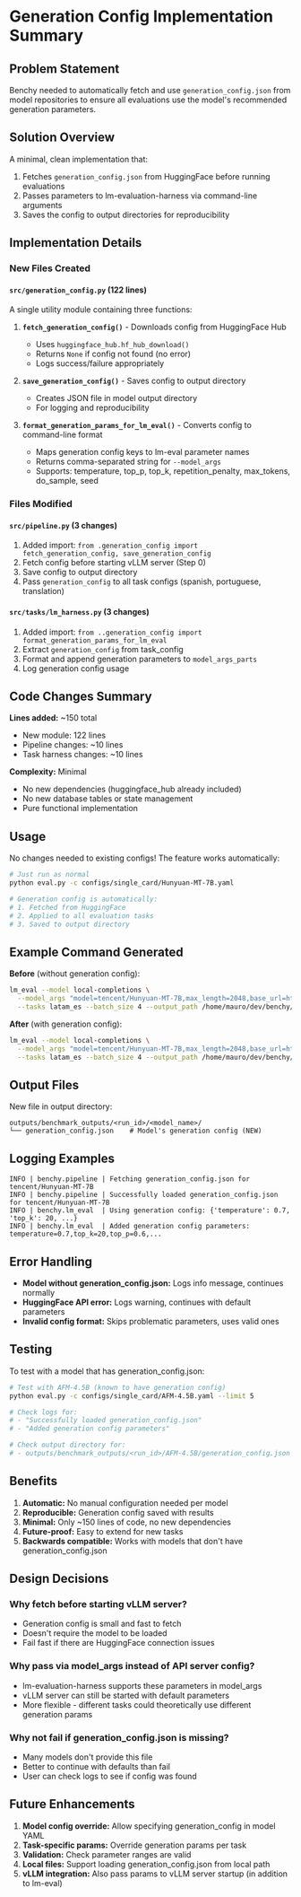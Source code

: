 # Generation Config Implementation Summary

## Problem Statement

Benchy needed to automatically fetch and use `generation_config.json` from model repositories to ensure all evaluations use the model's recommended generation parameters.

## Solution Overview

A minimal, clean implementation that:
1. Fetches `generation_config.json` from HuggingFace before running evaluations
2. Passes parameters to lm-evaluation-harness via command-line arguments
3. Saves the config to output directories for reproducibility

## Implementation Details

### New Files Created

#### `src/generation_config.py` (122 lines)
A single utility module containing three functions:

1. **`fetch_generation_config()`** - Downloads config from HuggingFace Hub
   - Uses `huggingface_hub.hf_hub_download()`
   - Returns `None` if config not found (no error)
   - Logs success/failure appropriately

2. **`save_generation_config()`** - Saves config to output directory
   - Creates JSON file in model output directory
   - For logging and reproducibility

3. **`format_generation_params_for_lm_eval()`** - Converts config to command-line format
   - Maps generation config keys to lm-eval parameter names
   - Returns comma-separated string for `--model_args`
   - Supports: temperature, top_p, top_k, repetition_penalty, max_tokens, do_sample, seed

### Files Modified

#### `src/pipeline.py` (3 changes)
1. Added import: `from .generation_config import fetch_generation_config, save_generation_config`
2. Fetch config before starting vLLM server (Step 0)
3. Save config to output directory
4. Pass `generation_config` to all task configs (spanish, portuguese, translation)

#### `src/tasks/lm_harness.py` (3 changes)
1. Added import: `from ..generation_config import format_generation_params_for_lm_eval`
2. Extract `generation_config` from task_config
3. Format and append generation parameters to `model_args_parts`
4. Log generation config usage

## Code Changes Summary

**Lines added:** ~150 total
- New module: 122 lines
- Pipeline changes: ~10 lines
- Task harness changes: ~10 lines

**Complexity:** Minimal
- No new dependencies (huggingface_hub already included)
- No new database tables or state management
- Pure functional implementation

## Usage

No changes needed to existing configs! The feature works automatically:

```bash
# Just run as normal
python eval.py -c configs/single_card/Hunyuan-MT-7B.yaml

# Generation config is automatically:
# 1. Fetched from HuggingFace
# 2. Applied to all evaluation tasks
# 3. Saved to output directory
```

## Example Command Generated

**Before** (without generation config):
```bash
lm_eval --model local-completions \
  --model_args "model=tencent/Hunyuan-MT-7B,max_length=2048,base_url=http://0.0.0.0:20501/v1/completions,num_concurrent=4,max_retries=3,tokenized_requests=False,tokenizer_backend=huggingface" \
  --tasks latam_es --batch_size 4 --output_path /home/mauro/dev/benchy/outputs/benchmark_outputs/Hunyuan-MT-7B/spanish
```

**After** (with generation config):
```bash
lm_eval --model local-completions \
  --model_args "model=tencent/Hunyuan-MT-7B,max_length=2048,base_url=http://0.0.0.0:20501/v1/completions,num_concurrent=4,max_retries=3,tokenized_requests=False,tokenizer_backend=huggingface,temperature=0.7,top_k=20,top_p=0.6,repetition_penalty=1.05,do_sample=True" \
  --tasks latam_es --batch_size 4 --output_path /home/mauro/dev/benchy/outputs/benchmark_outputs/Hunyuan-MT-7B/spanish
```

## Output Files

New file in output directory:
```
outputs/benchmark_outputs/<run_id>/<model_name>/
└── generation_config.json    # Model's generation config (NEW)
```

## Logging Examples

```
INFO | benchy.pipeline | Fetching generation_config.json for tencent/Hunyuan-MT-7B
INFO | benchy.pipeline | Successfully loaded generation_config.json for tencent/Hunyuan-MT-7B
INFO | benchy.lm_eval  | Using generation config: {'temperature': 0.7, 'top_k': 20, ...}
INFO | benchy.lm_eval  | Added generation config parameters: temperature=0.7,top_k=20,top_p=0.6,...
```

## Error Handling

- **Model without generation_config.json:** Logs info message, continues normally
- **HuggingFace API error:** Logs warning, continues with default parameters
- **Invalid config format:** Skips problematic parameters, uses valid ones

## Testing

To test with a model that has generation_config.json:

```bash
# Test with AFM-4.5B (known to have generation config)
python eval.py -c configs/single_card/AFM-4.5B.yaml --limit 5

# Check logs for:
# - "Successfully loaded generation_config.json"
# - "Added generation config parameters"

# Check output directory for:
# - outputs/benchmark_outputs/<run_id>/AFM-4.5B/generation_config.json
```

## Benefits

1. **Automatic:** No manual configuration needed per model
2. **Reproducible:** Generation config saved with results
3. **Minimal:** Only ~150 lines of code, no new dependencies
4. **Future-proof:** Easy to extend for new tasks
5. **Backwards compatible:** Works with models that don't have generation_config.json

## Design Decisions

### Why fetch before starting vLLM server?
- Generation config is small and fast to fetch
- Doesn't require the model to be loaded
- Fail fast if there are HuggingFace connection issues

### Why pass via model_args instead of API server config?
- lm-evaluation-harness supports these parameters in model_args
- vLLM server can still be started with default parameters
- More flexible - different tasks could theoretically use different generation params

### Why not fail if generation_config.json is missing?
- Many models don't provide this file
- Better to continue with defaults than fail
- User can check logs to see if config was found

## Future Enhancements

1. **Model config override:** Allow specifying generation_config in model YAML
2. **Task-specific params:** Override generation params per task
3. **Validation:** Check parameter ranges are valid
4. **Local files:** Support loading generation_config.json from local path
5. **vLLM integration:** Also pass params to vLLM server startup (in addition to lm-eval)

